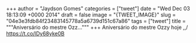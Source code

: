 
+++
author = "Jaydson Gomes"
categories = ["tweet"]
date = "Wed Dec 03 18:13:09 +0000 2014"
draft = false
image = "{TWEET_IMAGE}"
slug = "04e3e3fdb84f23483145778a5a6739d151c67a86"
tags = ["tweet"]
title = """Aniversário do mestre Ozz..."""
+++
Aniversário do mestre Ozzy hoje \,,/ https://t.co/lDy68yke0B
